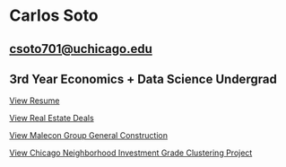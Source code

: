 # Carlos Soto
## csoto701@uchicago.edu
## 3rd Year Economics + Data Science Undergrad

[View Resume](images/carlos-soto-resume.pdf)

[View Real Estate Deals](/all_deals.html)

[View Malecon Group General Construction](https://www.malecongc.com)

[View Chicago Neighborhood Investment Grade Clustering Project](investment-cluster-map.html)




